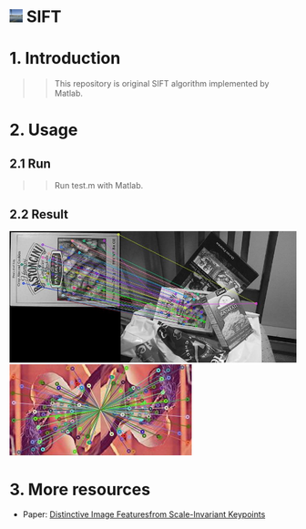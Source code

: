 [<img height="23" src="https://github.com/lh9171338/Outline/blob/master/icon.jpg"/>](https://github.com/lh9171338/Outline) SIFT
===

# 1. Introduction
>>This repository is original SIFT algorithm implemented by Matlab.

# 2. Usage
## 2.1 Run
>>Run test.m with Matlab.

## 2.2 Result
![image](https://github.com/lh9171338/SIFT/blob/master/image/image_result.jpg)  
![image](https://github.com/lh9171338/SIFT/blob/master/image/lena_result.jpg)

# 3. More resources
- Paper: [Distinctive Image Featuresfrom Scale-Invariant Keypoints](https://link.springer.com/content/pdf/10.1023%2FB%3AVISI.0000029664.99615.94.pdf)
